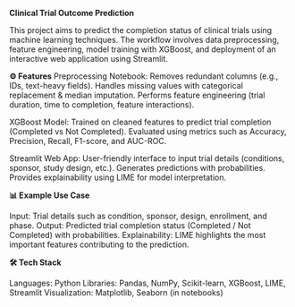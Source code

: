 **Clinical Trial Outcome Prediction**

This project aims to predict the completion status of clinical trials using machine learning techniques. The workflow involves data preprocessing, feature engineering, model training with XGBoost, and deployment of an interactive web application using Streamlit.

**⚙️ Features**
Preprocessing Notebook:
Removes redundant columns (e.g., IDs, text-heavy fields).
Handles missing values with categorical replacement & median imputation.
Performs feature engineering (trial duration, time to completion, feature interactions).

XGBoost Model:
Trained on cleaned features to predict trial completion (Completed vs Not Completed).
Evaluated using metrics such as Accuracy, Precision, Recall, F1-score, and AUC-ROC.

Streamlit Web App:
User-friendly interface to input trial details (conditions, sponsor, study design, etc.).
Generates predictions with probabilities.
Provides explainability using LIME for model interpretation.

**📊 Example Use Case**

Input: Trial details such as condition, sponsor, design, enrollment, and phase.
Output: Predicted trial completion status (Completed / Not Completed) with probabilities.
Explainability: LIME highlights the most important features contributing to the prediction.

**🛠️ Tech Stack**

Languages: Python
Libraries: Pandas, NumPy, Scikit-learn, XGBoost, LIME, Streamlit
Visualization: Matplotlib, Seaborn (in notebooks)
